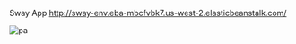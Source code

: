 Sway App 
http://sway-env.eba-mbcfvbk7.us-west-2.elasticbeanstalk.com/

![pa](https://github.com/USF-msds-603-2022/2022-product-analytics-group-project-group4/workflows/Test%20deploy-to-eb%20pa/badge.svg)
